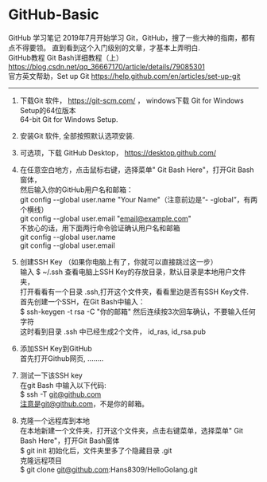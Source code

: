 # GitHub-Basic
GitHub 学习笔记
2019年7月开始学习 Git，GitHub，搜了一些大神的指南，都有点不得要领。
直到看到这个入门级别的文章，才基本上弄明白.    
GitHub教程 Git Bash详细教程（上）  https://blog.csdn.net/qq_36667170/article/details/79085301  
官方英文帮助，Set up Git  https://help.github.com/en/articles/set-up-git     

---------------------------------------------------------------------------------------------

1. 下载Git 软件，  https://git-scm.com/ ， windows下载  Git for Windows Setup的64位版本  
    64-bit Git for Windows Setup.    
2. 安装Git 软件, 全部按照默认选项安装.
3. 可选项，下载 GitHub Desktop， https://desktop.github.com/    
4. 在任意空白地方，点击鼠标右键，选择菜单" Git Bash Here"，打开Git Bash窗体，  
   然后输入你的GitHub用户名和邮箱：    
   git config --global user.name "Your Name"（注意前边是“- -global”，有两个横线）  
   git config --global user.email "email@example.com"     
   不放心的话，用下面两行命令验证确认用户名和邮箱   
   git config --global user.name  
   git config --global user.email  
5. 创建SSH Key （如果你电脑上有了，你就可以直接跳过这一步）  
   输入  $ ~/.ssh   查看电脑上SSH Key的存放目录，默认目录是本地用户文件夹，  
   打开看看有一个目录 .ssh,打开这个文件夹，看看里边是否有SSH Key文件.  
   首先创建一个SSH，在Git Bash中输入：       
   $ ssh-keygen -t rsa -C "你的邮箱"
   然后连续按3次回车确认，不要输入任何字符  
   这时看到目录 .ssh 中已经生成2个文件， id_ras, id_rsa.pub   
6. 添加SSH Key到GitHub   
   首先打开Github网页, ........    
7. 测试一下该SSH key   
   在git Bash 中输入以下代码:  
   $ ssh -T git@github.com   
   注意是git@github.com，不是你的邮箱。  
   
8. 克隆一个远程库到本地  
    在本地新建一个文件夹，打开这个文件夹，点击右键菜单，选择菜单" Git Bash Here"，打开Git Bash窗体  
    $ git init
    初始化后，文件夹里多了个隐藏目录  .git  
    克隆远程项目    
    $ git clone git@github.com:Hans8309/HelloGolang.git
    
    

   
